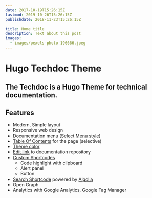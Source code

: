 ```yaml
---
date: 2017-10-19T15:26:15Z
lastmod: 2019-10-26T15:26:15Z
publishdate: 2018-11-23T15:26:15Z

title: Home title
description: Text about this post
images:
  - images/pexels-photo-196666.jpeg
---
```


# Hugo Techdoc Theme

## The Techdoc is a Hugo Theme for technical documentation.

## Features

- Modern, Simple layout
- Responsive web design
- Documentation menu (Select [Menu style](getting-started/screenshot/#menu-style))
- [Table Of Contents](sample/table-of-contents/) for the page (selective)
- [Theme color](getting-started/screenshot/#theme-color)
- [Edit link](getting-started/screenshot/#edit-link) to documentation repository
- [Custom Shortcodes](sample/custom-shortcodes/)
  - Code highlight with clipboard
  - Alert panel
  - Button
- [Search Shortcode](sample/search-shortcode/) powered by [Algolia](https://www.algolia.com/)
- Open Graph
- Analytics with Google Analytics, Google Tag Manager
